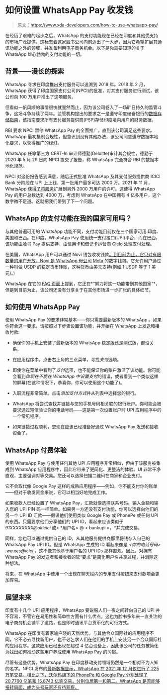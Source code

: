 # 如何设置 WhatsApp Pay 收发钱

> 原文：<https://www.xda-developers.com/how-to-use-whatsapp-pay/>

在经历了艰难的起步之后，WhatsApp 的支付功能现在已经在印度和其他受支持的市场广泛提供，这标志着这家脸书公司向前迈出了一大步，因为它希望扩展其通讯功能之外的领域，并准备利用电子商务机会。以下是你需要知道的关于 WhatsApp 雄心勃勃的支付功能的一切。

## 背景——漫长的探索

WhatsApp 寻求在印度推出支付服务可以追溯到 2018 年。2018 年 2 月，WhatsApp 获得了印度国家支付公司(NPCI)的批准，对其支付服务进行测试，该公司向 100 万用户推出了这项服务。

但看似一帆风顺的事情很快就戛然而止，因为该公司卷入了一场旷日持久的监管斗争，这场斗争持续了两年。监管机构提出的要求之一是遵守印度储备银行的[数据存储指南](https://m.rbi.org.in/Scripts/FAQView.aspx?Id=130)，该指南要求所有支付服务提供商(PSP)存储印度境内用户的财务数据。

RBI 要求 NPCI 暂停 WhatsApp Pay 的全面推广，直到该公司满足这些要求。WhatsApp 最初抵制合规性，但意识到没有其他办法，该公司同意遵守数据本地化要求，以获得推广的绿灯。

WhatsApp 任命第三方 CERT-In 审计师德勤(Deloitte)审计其合规性，德勤于 2020 年 5 月 29 日向 NPCI 提交了报告，称 WhatsApp 完全符合 RBI 的数据本地化规范。

NPCI 对这份报告感到满意，随后正式批准 WhatsApp 及其支付服务提供商 ICICI Bank 分阶段在 UPI 上上线，第一批用户最多可达 2000 万。2021 年 11 月，WhatsApp [获得了将服务](https://www.xda-developers.com/whatsapp-pay-approval-expand-40-million/)扩展到另外 2000 万用户的许可。这使得 WhatsApp Pay 的用户总数达到 4000 万，考虑到 WhatsApp 在中国拥有 4 亿多用户，这个数字微不足道。这就把我们带到了下一个问题。

## WhatsApp 的支付功能在我的国家可用吗？

与其他普遍可用的 WhatsApp 功能不同，支付功能目前仅在三个国家可用:印度、美国和巴西。在印度，WhatsApp Pay 使用统一支付接口(UPI)平台，而在巴西，该功能由脸书 Pay 提供支持，由信用卡和借记卡运营商 Cielo 处理支付处理。

在美国，WhatsApp 用户可以通过 Novi 钱包收发钱款[。到目前为止，它只对有限数量的用户开放。Novi 是 WhatsApp 母公司](https://www.xda-developers.com/whatsapp-novi-integration-live-some-users-us/) [Meta](https://www.xda-developers.com/facebook-meta-name/) 的数字钱包。它允许用户通过一种叫做 USDP 的稳定货币转账，这种货币由美元支持(例如 1 USDP 等于 1 美元)。)

WhatsApp 在它的 [FAQ 页面](https://faq.whatsapp.com/payments/set-up/learn-more-about-participating-countries-and-supported-banks/)上提到，它正在*“努力将这一功能带到其他国家”*，但是到目前为止，该公司还没有分享关于在其他市场进一步扩张的具体细节。

## 如何使用 WhatsApp Pay

使用 WhatsApp Pay 的要求非常基本——你只需要最新版本的 WhatsApp 。如果你符合这一要求，请按照以下步骤设置该功能，并开始在 WhatsApp 上发送和接收付款:

*   确保你的手机上安装了最新版本的 WhatsApp 稳定版还是测试版，都没关系。
*   在应用程序中，点击右上角的三点菜单，寻找*支付*选项。
*   即使你在菜单中看到了*支付*选项，也不能保证你的账户激活了该功能。你可能会看到*你现在不能在 WhatsApp 中设置支付*的错误，或者看到一个类似这样的屏幕(在这种情况下，恭喜你，你可以使用这个功能了)。

*   入职流程非常简单。点击*添加支付方式*并从列表中选择您的银行。

*   WhatsApp 将尝试查找并链接与您的手机号码相关联的银行账户。你可能会被要求通过短信验证你的电话号码——这是第一次设置账户时 UPI 应用程序中的一个常见程序。

*   如果链接过程顺利，您现在应该已经准备好通过 WhatsApp Pay 发送和接收资金了。

## WhatsApp 付费体验

使用 WhatsApp Pay 与使用任何其他 UPI 应用程序非常相似，但由于该服务被集成到 WhatsApp 应用程序中，因此它带来了更简化、更整洁的体验。UI 非常干净直观，主要强调对等交易。您还可以选择扫描二维码在商家和企业支付。

它不会取代像 Google Pay 这样的成熟应用程序——例如，你不能支付你的账单——但对于收发资金来说，它可以相当好地完成工作。

如果收款人已经设置了 WhatsApp Pay，汇款就像选择联系号码、输入金额和输入您的 UPI PIN 码一样简单。如果另一方还没有支付功能，你可以选择向他们的另一个 UPI ID 汇款——假设他们使用类似 Google Pay 或 PhonePe 或任何 UPI 的东西。只需要求他们分享他们的 UPI ID，看起来应该类似于 *91XXXXXXXX@okicici* 或< *用户名> @ < bankupi >，*并完成交易。

同样，您也可以通过提供自己的 ID，从其他服务提供商那里将钱存入自己的 WhatsApp Pay UPI ID。但是 WhatsApp 生成的 ID 看起来像是 *<你的电话号码> .wa.xes@icici* ，这不像其他基于用户名的 UPI IDs 那样直观。因此，对拥有 WhatsApp Pay 的发送者和接收者的软“要求”是简化用户名共享过程，并消除这种想法。

将来，在 WhatsApp 中使用一个出现在聊天栏内的专用支付按钮来支付款项会更加容易。

## 展望未来

印度有十几个 UPI 应用程序，WhatsApp 要说服人们一夜之间转向自己的 UPI 并不容易，不管它在易用性和简单性方面有什么优点。这也为脸书多年来一直关注的电子商务机会铺平了道路，也是即时通讯平台货币化的可行方式。

WhatsApp 在印度有着家喻户晓的天然优势。与其他合众国际社的应用程序不同，它不必去寻找新用户，也不必乞求人们在他们的手机上安装另一个合众国际社的应用程序。这款应用已经出现在超过 4 亿台设备上，因此该公司的任务被简化为找出如何推动这些用户养成使用 WhatsApp Pay 的习惯。

尽管有这些优势，WhatsApp Pay 在印度移动支付领域仍然是一个相对不为人知的名字。NPCI 发布的[最新数据显示，WhatsApp 在 2021 年 12 月仅进行了 225 万笔交易。相比之下，沃尔玛旗下的 PhonePe 和 Google Pay 分别处理了 20.7760 亿笔和 15.8743 亿笔交易，分别位居第一和第二。WhatsApp 是否能够扭转局面，成为头号玩家还有待观察。](https://www.npci.org.in/what-we-do/upi/upi-ecosystem-statistics)